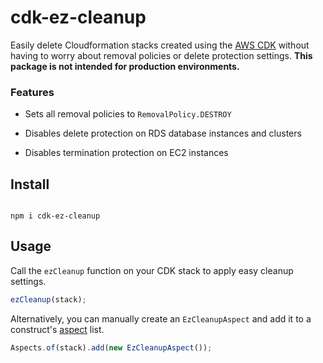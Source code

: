 # cdk-ez-cleanup

Easily delete Cloudformation stacks created using the [AWS CDK](https://aws.amazon.com/cdk/) without having to worry about removal policies or delete protection settings. **This package is not intended for production environments.**

### Features

- Sets all removal policies to `RemovalPolicy.DESTROY`

- Disables delete protection on RDS database instances and clusters

- Disables termination protection on EC2 instances

## Install

```

npm i cdk-ez-cleanup

```

## Usage

Call the `ezCleanup` function on your CDK stack to apply easy cleanup settings.

```ts
ezCleanup(stack);
```

Alternatively, you can manually create an `EzCleanupAspect` and add it to a construct's [aspect](https://docs.aws.amazon.com/cdk/v2/guide/aspects.html) list.

```ts
Aspects.of(stack).add(new EzCleanupAspect());
```
